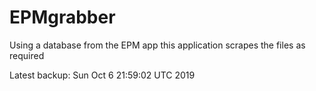 # EPMgrabber
Using a database from the EPM app this application scrapes the files as required


Latest backup: Sun Oct 6 21:59:02 UTC 2019
